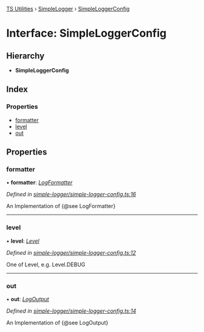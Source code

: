 [TS Utilities](../README.md) › [SimpleLogger](../modules/simplelogger.md) › [SimpleLoggerConfig](simplelogger.simpleloggerconfig.md)

# Interface: SimpleLoggerConfig


## Hierarchy

* **SimpleLoggerConfig**

## Index

### Properties

* [formatter](simplelogger.simpleloggerconfig.md#formatter)
* [level](simplelogger.simpleloggerconfig.md#level)
* [out](simplelogger.simpleloggerconfig.md#out)

## Properties

###  formatter

• **formatter**: *[LogFormatter](simplelogger.logformatter.md)*

*Defined in [simple-logger/simple-logger-config.ts:16](https://github.com/Juraji/ts-utilities/blob/master/src/lib/simple-logger/simple-logger-config.ts#L16)*

An Implementation of {@see LogFormatter}

___

###  level

• **level**: *[Level](../enums/simplelogger.level.md)*

*Defined in [simple-logger/simple-logger-config.ts:12](https://github.com/Juraji/ts-utilities/blob/master/src/lib/simple-logger/simple-logger-config.ts#L12)*

One of Level, e.g. Level.DEBUG

___

###  out

• **out**: *[LogOutput](simplelogger.logoutput.md)*

*Defined in [simple-logger/simple-logger-config.ts:14](https://github.com/Juraji/ts-utilities/blob/master/src/lib/simple-logger/simple-logger-config.ts#L14)*

An Implementation of {@see LogOutput}